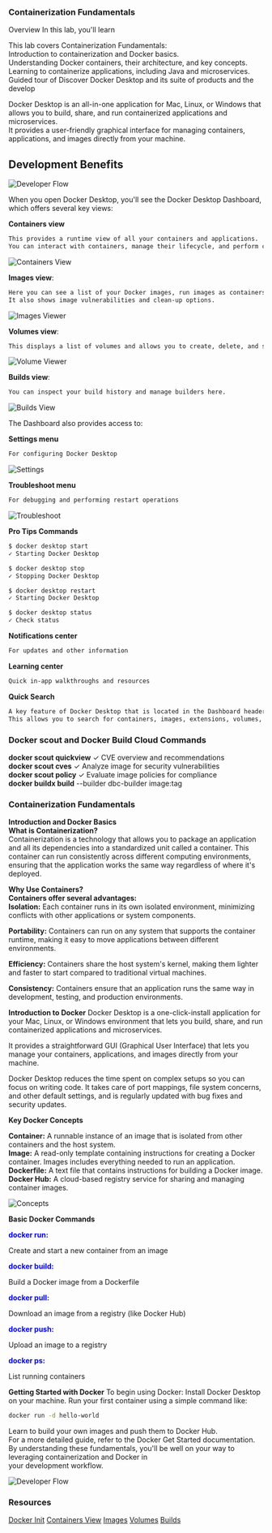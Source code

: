 ### Containerization Fundamentals


Overview
In this lab, you'll learn</br>

This lab covers Containerization Fundamentals:</br>
Introduction to containerization and Docker basics.</br>
Understanding Docker containers, their architecture, and key concepts.</br>
Learning to containerize applications, including Java and microservices.</br>
Guided tour of Discover Docker Desktop and its suite of products and the develop </br>

Docker Desktop is an all-in-one application for Mac, Linux, or Windows that allows you to build, share, and run containerized applications and microservices. </br>
It provides a user-friendly graphical interface for managing containers, applications, and images directly from your machine.</br>
 
## Development Benefits
![Developer Flow](https://github.com/artofthepossible/whale-of-a-time/blob/main/labs/images/docker-development-benefits.png)

When you open Docker Desktop, you'll see the Docker Desktop Dashboard, which offers several key views:</br>

**Containers view**
```sh
This provides a runtime view of all your containers and applications.
You can interact with containers, manage their lifecycle, and perform common actions.
```

![Containers View](https://github.com/artofthepossible/whale-of-a-time/blob/main/labs/images/containers-view.png)

**Images view**: 
```sh
Here you can see a list of your Docker images, run images as containers, pull the latest versions from Docker Hub, and inspect images.
It also shows image vulnerabilities and clean-up options.
```
![Images Viewer](https://github.com/artofthepossible/whale-of-a-time/blob/main/labs/images/images-view.png)


**Volumes view**: 
```sh
This displays a list of volumes and allows you to create, delete, and see which ones are being used.
```
![Volume Viewer](https://github.com/artofthepossible/whale-of-a-time/blob/main/labs/images/volume-view.png)

**Builds view**: 
```sh
You can inspect your build history and manage builders here.
```
![Builds View](https://github.com/artofthepossible/whale-of-a-time/blob/main/labs/images/builds-view.png)

The Dashboard also provides access to:</br>

**Settings menu** 
```sh
For configuring Docker Desktop
```
![Settings](https://github.com/artofthepossible/whale-of-a-time/blob/main/labs/images/settings.png)

**Troubleshoot menu**
```sh
For debugging and performing restart operations
```
![Troubleshoot](https://github.com/artofthepossible/whale-of-a-time/blob/main/labs/images/troubleshoot.png)

**Pro Tips Commands**
```sh
$ docker desktop start
✓ Starting Docker Desktop

$ docker desktop stop
✓ Stopping Docker Desktop

$ docker desktop restart
✓ Starting Docker Desktop

$ docker desktop status
✓ Check status

```

**Notifications center** 
```sh
For updates and other information
```


**Learning center** 
```sh
Quick in-app walkthroughs and resources
```

**Quick Search**
```sh
A key feature of Docker Desktop that is located in the Dashboard header.
This allows you to search for containers, images, extensions, volumes, and even Docker documentation.
```

### Docker scout and Docker Build Cloud Commands

**docker scout quickview** ✓ CVE overview and recommendations</br>
**docker scout cves** ✓ Analyze image for security vulnerabilities</br>
**docker scout policy** ✓ Evaluate image policies for compliance</br>
**docker buildx build** --builder dbc-builder image:tag</br>

### Containerization Fundamentals

**Introduction and Docker Basics**</br>
**What is Containerization?**</br>
Containerization is a technology that allows you to package an application and all its dependencies into a standardized unit called a container. This container can run consistently across different computing environments, ensuring that the application works the same way regardless of where it's deployed.</br>

**Why Use Containers?**</br>
**Containers offer several advantages:**</br>
**Isolation:** Each container runs in its own isolated environment, minimizing conflicts with other applications or system components.</br>

**Portability:** Containers can run on any system that supports the container runtime, making it easy to move applications between different environments.</br>

**Efficiency:** Containers share the host system's kernel, making them lighter and faster to start compared to traditional virtual machines.</br>

**Consistency:** Containers ensure that an application runs the same way in development, testing, and production environments.</br>

**Introduction to Docker**
Docker Desktop is a one-click-install application for your Mac, Linux, or Windows environment that lets you build, share, and run containerized applications and microservices.

It provides a straightforward GUI (Graphical User Interface) that lets you manage your containers, applications, and images directly from your machine.

Docker Desktop reduces the time spent on complex setups so you can focus on writing code. It takes care of port mappings, file system concerns, and other default settings, and is regularly updated with bug fixes and security updates.


**Key Docker Concepts**

**Container:** A runnable instance of an image that is isolated from other containers and the host system.</br>
**Image:** A read-only template containing instructions for creating a Docker container. Images includes everything needed to run an application.</br>
**Dockerfile:** A text file that contains instructions for building a Docker image.</br>
**Docker Hub:** A cloud-based registry service for sharing and managing container images.</br>

![Concepts](https://github.com/artofthepossible/whale-of-a-time/blob/main/labs/images/container-contepts.png)

**Basic Docker Commands**
**<p style="color:blue">docker run:</p>** Create and start a new container from an image</br>
**<p style="color:blue">docker build:</p>** Build a Docker image from a Dockerfile</br>
**<p style="color:blue">docker pull:</p>** Download an image from a registry (like Docker Hub)</br>
**<p style="color:blue">docker push:</p>** Upload an image to a registry</br>
**<p style="color:blue">docker ps:</p>** List running containers</br>

**Getting Started with Docker**
To begin using Docker:
Install Docker Desktop on your machine.
Run your first container using a simple command like:

```sh
docker run -d hello-world
```

Learn to build your own images and push them to Docker Hub.</br>
For a more detailed guide, refer to the Docker Get Started documentation.</br>
By understanding these fundamentals, you'll be well on your way to leveraging containerization and Docker in</br> your development workflow.</br>

![Developer Flow](https://github.com/artofthepossible/whale-of-a-time/blob/main/labs/images/container-contepts.png)

### Resources
[Docker Init](https://docs.docker.com/reference/cli/docker/init/)
[Containers View](https://docs.docker.com/desktop/use-desktop/container/)
[Images](https://docs.docker.com/desktop/use-desktop/images/)
[Volumes](https://docs.docker.com/desktop/use-desktop/volumes/)
[Builds](https://docs.docker.com/desktop/use-desktop/builds/)
